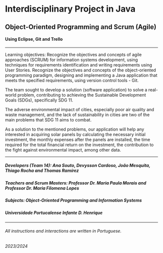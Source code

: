 # Interdisciplinary Project in Java

## Object-Oriented Programming and Scrum (Agile)

#### Using Eclipse, Git and Trello

***

Learning objectives: Recognize the objectives and concepts of agile approaches (SCRUM) for information systems development, using techniques for requirements identification and writing requirements using User Stories.
Recognize the objectives and concepts of the object-oriented programming paradigm, designing and implementing a Java application that meets the specified requirements, using version control tools - Git.

The team sought to develop a solution (software application) to solve a real-world problem, contributing to achieving the Sustainable Development Goals (SDGs), specifically SDG 11.

The adverse environmental impact of cities, especially poor air quality and waste management, and the lack of sustainability in cities are two of the main problems that SDG 11 aims to combat.

As a solution to the mentioned problems, our application will help any interested in acquiring solar panels by calculating the necessary initial investment, the monthly expenses after the panels are installed, the time required for the total financial return on the investment, the contribution to the fight against environmental impact, among other data.

***

##### Developers (Team 14): Ana Souto, Devysson Cardoso, João Mesquita, Thiago Rocha and Thomas Ramírez

##### Teachers and Scrum Masters: Professor Dr. Maria Paula Morais and Professor Dr. Maria Filomena Lopes

##### Subjects: Object-Oriented Programming and Information Systems

##### Universidade Portucalense Infante D. Henrique

***

###### All instructions and interactions are written in Portuguese.

###### 2023/2024
